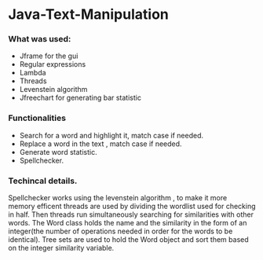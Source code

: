 # Java-Text-Manipulation


### What was used:
- Jframe for the gui
- Regular expressions
- Lambda
- Threads
- Levenstein algorithm
- Jfreechart for generating bar statistic

### Functionalities
- Search for a word and highlight it, match case if needed.
- Replace a word in the text , match case if needed.
- Generate word statistic.
- Spellchecker.

### Techincal details.

Spellchecker works using the levenstein algorithm , to make it more memory efficent threads are used by dividing the wordlist used for checking in half. Then threads run simultaneously searching for similarities with other words. The Word class holds the name and the similarity in the form of an integer(the number of operations needed in order for the words to be identical). Tree sets are used to hold the Word object and sort them based on the integer similarity variable. 


